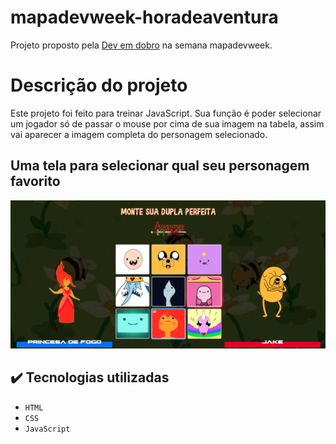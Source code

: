 # mapadevweek-horadeaventura
Projeto proposto pela [Dev em dobro](https://www.youtube.com/c/devemdobro) na semana mapadevweek.

# Descrição do projeto
Este projeto foi feito para treinar JavaScript. Sua função é poder selecionar um jogador só de passar o mouse por cima de sua imagem na tabela, assim vai aparecer a imagem completa do personagem selecionado.

## Uma tela para selecionar qual seu personagem favorito
![Tela de opções](./src/imagens/telahoradeaventura.png)



## ✔️ Tecnologias utilizadas

- ``HTML``
- ``CSS``
- ``JavaScript``

